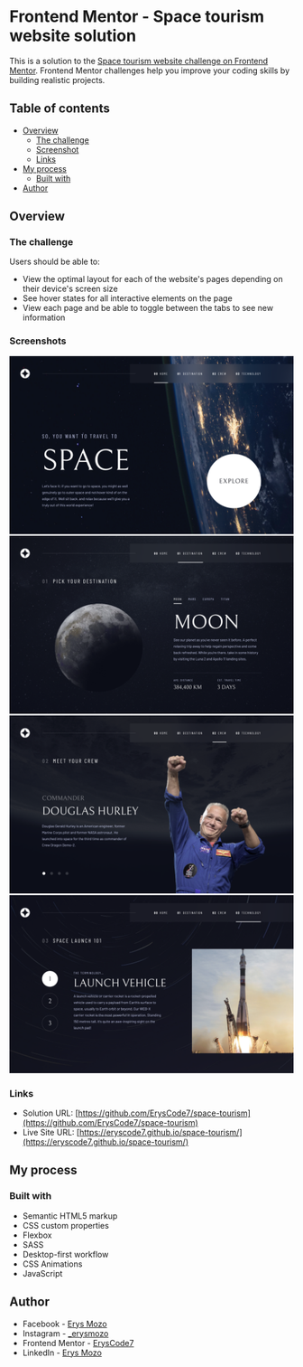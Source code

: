 # Frontend Mentor - Space tourism website solution

This is a solution to the [Space tourism website challenge on Frontend Mentor](https://www.frontendmentor.io/challenges/space-tourism-multipage-website-gRWj1URZ3). Frontend Mentor challenges help you improve your coding skills by building realistic projects. 

## Table of contents

- [Overview](#overview)
  - [The challenge](#the-challenge)
  - [Screenshot](#screenshot)
  - [Links](#links)
- [My process](#my-process)
  - [Built with](#built-with)
- [Author](#author)

## Overview

### The challenge

Users should be able to:

- View the optimal layout for each of the website's pages depending on their device's screen size
- See hover states for all interactive elements on the page
- View each page and be able to toggle between the tabs to see new information

### Screenshots

![](screenshots/screenshot1.png)
![](screenshots/screenshot2.png)
![](screenshots/screenshot3.png)
![](screenshots/screenshot4.png)

### Links

- Solution URL: [https://github.com/ErysCode7/space-tourism](https://github.com/ErysCode7/space-tourism)
- Live Site URL: [https://eryscode7.github.io/space-tourism/](https://eryscode7.github.io/space-tourism/)

## My process

### Built with

- Semantic HTML5 markup
- CSS custom properties
- Flexbox
- SASS
- Desktop-first workflow
- CSS Animations
- JavaScript

## Author
- Facebook - [Erys Mozo](https://web.facebook.com/erys.mozo/)
- Instagram - [_erysmozo](https://www.instagram.com/_erysmozo/)
- Frontend Mentor - [ErysCode7](https://www.frontendmentor.io/profile/ErysCode7)
- LinkedIn - [Erys Mozo](https://www.linkedin.com/in/erys-mozo-280190230/)

